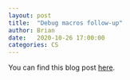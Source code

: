 ```yaml
---
layout: post
title:  "Debug macros follow-up"
author: Brian
date:   2020-10-26 17:00:00
categories: CS
---
```

You can find this blog post [here](http://brimacki.github.io/professionalDocuments/debug_macros_2.pdf).
